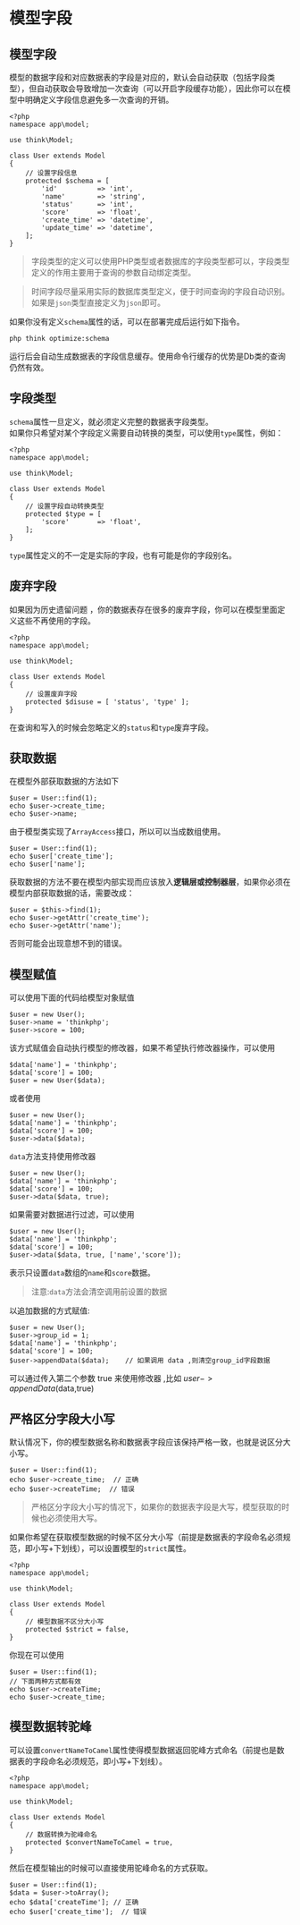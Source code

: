 # 模型字段

## 模型字段

模型的数据字段和对应数据表的字段是对应的，默认会自动获取（包括字段类型），但自动获取会导致增加一次查询（可以开启字段缓存功能），因此你可以在模型中明确定义字段信息避免多一次查询的开销。

```
<?php
namespace app\model;

use think\Model;

class User extends Model
{
    // 设置字段信息
    protected $schema = [
        'id'          => 'int',
        'name'        => 'string',
        'status'      => 'int',
        'score'       => 'float',
        'create_time' => 'datetime',
        'update_time' => 'datetime',
    ];
}
```

> 字段类型的定义可以使用PHP类型或者数据库的字段类型都可以，字段类型定义的作用主要用于查询的参数自动绑定类型。

> 时间字段尽量采用实际的数据库类型定义，便于时间查询的字段自动识别。如果是`json`类型直接定义为`json`即可。

如果你没有定义`schema`属性的话，可以在部署完成后运行如下指令。

```
php think optimize:schema
```

运行后会自动生成数据表的字段信息缓存。使用命令行缓存的优势是Db类的查询仍然有效。

## 字段类型

`schema`属性一旦定义，就必须定义完整的数据表字段类型。  
如果你只希望对某个字段定义需要自动转换的类型，可以使用`type`属性，例如：

```
<?php
namespace app\model;

use think\Model;

class User extends Model
{
    // 设置字段自动转换类型
    protected $type = [
        'score'       => 'float',
    ];
}
```

`type`属性定义的不一定是实际的字段，也有可能是你的字段别名。

## 废弃字段

如果因为历史遗留问题 ，你的数据表存在很多的废弃字段，你可以在模型里面定义这些不再使用的字段。

```
<?php
namespace app\model;

use think\Model;

class User extends Model
{
    // 设置废弃字段
    protected $disuse = [ 'status', 'type' ];
}
```

在查询和写入的时候会忽略定义的`status`和`type`废弃字段。

## 获取数据

在模型外部获取数据的方法如下

```
$user = User::find(1);
echo $user->create_time;  
echo $user->name;
```

由于模型类实现了`ArrayAccess`接口，所以可以当成数组使用。

```
$user = User::find(1);
echo $user['create_time'];  
echo $user['name'];
```

获取数据的方法不要在模型内部实现而应该放入**逻辑层或控制器层**，如果你必须在模型内部获取数据的话，需要改成：

```
$user = $this->find(1);
echo $user->getAttr('create_time');  
echo $user->getAttr('name');
```

否则可能会出现意想不到的错误。

## 模型赋值

可以使用下面的代码给模型对象赋值

```
$user = new User();
$user->name = 'thinkphp';
$user->score = 100;
```

该方式赋值会自动执行模型的修改器，如果不希望执行修改器操作，可以使用

```
$data['name'] = 'thinkphp';
$data['score'] = 100;
$user = new User($data);
```

或者使用

```
$user = new User();
$data['name'] = 'thinkphp';
$data['score'] = 100;
$user->data($data);
```

`data`方法支持使用修改器

```
$user = new User();
$data['name'] = 'thinkphp';
$data['score'] = 100;
$user->data($data, true);
```

如果需要对数据进行过滤，可以使用

```
$user = new User();
$data['name'] = 'thinkphp';
$data['score'] = 100;
$user->data($data, true, ['name','score']);
```

表示只设置`data`数组的`name`和`score`数据。

> 注意:`data`方法会清空调用前设置的数据

以追加数据的方式赋值:

```
$user = new User();
$user->group_id = 1;
$data['name'] = 'thinkphp';
$data['score'] = 100;
$user->appendData($data);    // 如果调用 data ,则清空group_id字段数据
```

可以通过传入第二个参数 true 来使用修改器 ,比如 $user->appendData($data,true)

## 严格区分字段大小写

默认情况下，你的模型数据名称和数据表字段应该保持严格一致，也就是说区分大小写。

```
$user = User::find(1);
echo $user->create_time;  // 正确
echo $user->createTime;  // 错误
```

> 严格区分字段大小写的情况下，如果你的数据表字段是大写，模型获取的时候也必须使用大写。

如果你希望在获取模型数据的时候不区分大小写（前提是数据表的字段命名必须规范，即小写+下划线），可以设置模型的`strict`属性。

```
<?php
namespace app\model;

use think\Model;

class User extends Model 
{
    // 模型数据不区分大小写
    protected $strict = false,
}
```

你现在可以使用

```
$user = User::find(1);
// 下面两种方式都有效
echo $user->createTime; 
echo $user->create_time; 
```

## 模型数据转驼峰

可以设置`convertNameToCamel`属性使得模型数据返回驼峰方式命名（前提也是数据表的字段命名必须规范，即小写+下划线）。

```
<?php
namespace app\model;

use think\Model;

class User extends Model 
{
    // 数据转换为驼峰命名
    protected $convertNameToCamel = true,
}
```

然后在模型输出的时候可以直接使用驼峰命名的方式获取。

```
$user = User::find(1);
$data = $user->toArray();
echo $data['createTime']; // 正确 
echo $user['create_time'];  // 错误
```